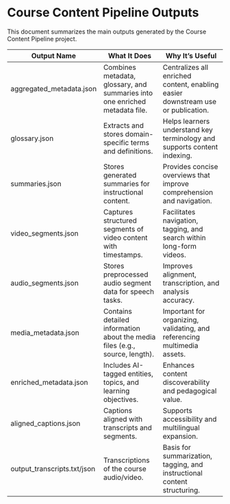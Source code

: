 # Course Content Pipeline Outputs

This document summarizes the main outputs generated by the Course Content Pipeline project.

| **Output Name**                | **What It Does**                                                                 | **Why It’s Useful**                                                                 |
|-------------------------------|----------------------------------------------------------------------------------|--------------------------------------------------------------------------------------|
| aggregated_metadata.json    | Combines metadata, glossary, and summaries into one enriched metadata file.     | Centralizes all enriched content, enabling easier downstream use or publication.     |
| glossary.json               | Extracts and stores domain-specific terms and definitions.                      | Helps learners understand key terminology and supports content indexing.             |
| summaries.json              | Stores generated summaries for instructional content.                           | Provides concise overviews that improve comprehension and navigation.                |
| video_segments.json         | Captures structured segments of video content with timestamps.                  | Facilitates navigation, tagging, and search within long-form videos.                 |
| audio_segments.json         | Stores preprocessed audio segment data for speech tasks.                        | Improves alignment, transcription, and analysis accuracy.                            |
| media_metadata.json         | Contains detailed information about the media files (e.g., source, length).     | Important for organizing, validating, and referencing multimedia assets.             |
| enriched_metadata.json      | Includes AI-tagged entities, topics, and learning objectives.                   | Enhances content discoverability and pedagogical value.                              |
| aligned_captions.json       | Captions aligned with transcripts and segments.                                | Supports accessibility and multilingual expansion.                                   |
| output_transcripts.txt/json | Transcriptions of the course audio/video.                                       | Basis for summarization, tagging, and instructional content structuring.             |
